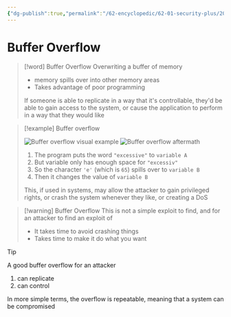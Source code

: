 ```yaml
---
{"dg-publish":true,"permalink":"/62-encyclopedic/62-01-security-plus/20220603135105-buffer-overflow/","dgHomeLink":true,"dgPassFrontmatter":false}
---
```



# Buffer Overflow

>[!word] Buffer Overflow
> Overwriting a buffer of memory 
> - memory spills over into other memory areas 
> - Takes advantage of poor programming 
>
> If someone is able to replicate in a way that it's controllable, they'd be able to gain access to the system, or cause the application to perform in a way that they would like 

>[!example] Buffer overflow 
> 
> ![Buffer overflow visual example](https://raw.githubusercontent.com/SheepYY039/PicGo-images/main/img/20220603135654.png)
> ![Buffer overflow aftermath](https://raw.githubusercontent.com/SheepYY039/PicGo-images/main/img/20220603135755.png)
> 1. The program puts the word `"excessive"` to `variable A` 
> 2. But variable only has enough space for `"excessiv"`
> 3. So the character `'e'` (which is `65`) spills over to `variable B`
> 4. Then it changes the value of `variable B`
> 
> This, if used in systems, may allow the attacker to gain privileged rights, or crash the system whenever they like, or creating a DoS

>[!warning] Buffer Overflow 
>This is not a simple exploit to find, and for an attacker to find an exploit of
>- It takes time to avoid crashing things 
>- Takes time to make it do what you want 

>[!tip]
>A good buffer overflow for an attacker  
>1. can replicate
>2. can control 
>
>In more simple terms, the overflow is repeatable, meaning that a system can be compromised  
